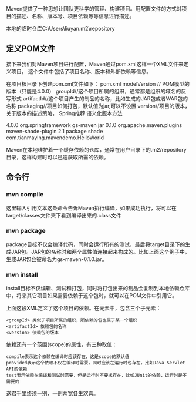 
Maven提供了一种思想让团队更科学的管理、构建项目。用配置文件的方式对项目的描述、名称、版本号、项目依赖等等信息进行描述。

本地的临时仓库C:\Users\liuyan\.m2\repository

## 定义POM文件

接下来我们对Maven项目进行配置，Maven通过pom.xml这样一个XML文件来定义项目，
这个文件中包括了项目名称、版本和外部依赖等信息。

在项目根目录下创建pom.xml文件如下：
pom.xml
modelVersion // POM模型的版本（只能是4.0.0）
groupId//这个项目所属的组织，通常都是组织的域名的反写形式
artifactId//这个项目产生的制品的名称，比如生成的JAR包或者WAR包的名称
packaging//项目如何打包，默认值为jar,可以不设置
version//项目的版本，关于版本的描述策略， Spring推荐 语义化版本方法

<?xml version="1.0" encoding="UTF-8"?>
<project xmlns="http://maven.apache.org/POM/4.0.0" xmlns:xsi="http://www.w3.org/2001/XMLSchema-instance"    xsi:schemaLocation="http://maven.apache.org/POM/4.0.0 http://maven.apache.org/maven-v4_0_0.xsd">
    <modelVersion>4.0.0</modelVersion>
    <groupId>org.springframework</groupId>
    <artifactId>gs-maven</artifactId>
    <packaging>jar</packaging>
    <version>0.1.0</version>
    <build>
        <plugins>
            <plugin>
                <groupId>org.apache.maven.plugins</groupId>
                <artifactId>maven-shade-plugin</artifactId>
                <version>2.1</version>
                <executions>
                    <execution>
                        <phase>package</phase>
                        <goals>
                            <goal>shade</goal>
                        </goals>
                        <configuration>
                            <transformers>
                                <transformer                                    implementation="org.apache.maven.plugins.shade.resource.ManifestResourceTransformer">
                                    <mainClass>com.tianmaying.mavendemo.HelloWorld</mainClass>
                                </transformer>
                            </transformers>
                        </configuration>
                    </execution>
                </executions>
            </plugin>
        </plugins>
    </build>
</project>

Maven在本地维护着一个缓存依赖的仓库，通常在用户目录下的.m2/repository目录，这样构建时可以迅速获取所需的依赖。
## 命令行
### mvn compile  
这里输入引用文本这条命令告诉Maven执行编译，如果成功执行，将可以在target/classes文件夹下看到编译出来的.class文件
### mvn package  
package目标不仅会编译代码，同时会运行所有的测试，最后将target目录下的生成JAR包。JAR包的名称时<artifactId>和<version>两个属性值连接起来构成的。比如上面这个例子中，生成JAR包会被命名为gs-maven-0.1.0.jar。
### mvn install  
install目标不仅编辑、测试和打包，同时将打包出来的制品会复制到本地依赖仓库中，将来其它项目如果需要依赖于这个包时，就可以在POM文件中引用它。


上面这段XML定义了这个项目的依赖。在<depency>元素中，包含三个子元素：

    <groupId> 类似于项目所属的组织，所依赖的包也属于某一个组织
    <artifactId> 依赖包的名称
    <version> 依赖包的版本

依赖还有一个范围(scope)的属性，有三种取值：

    compile表示这个依赖在编译时应该存在，这是scope的默认值
    provided表示这个依赖不仅在编译时需要，同时应该在运行时也存在，比如Java Servlet API的依赖
    test表示依赖在编译和测试时需要，但是运行时不要求存在，比如JUnit的依赖，运行时是不需要的





























送君千里终须一别，一别两宽各生欢喜。
